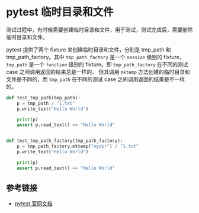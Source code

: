 # pytest 临时目录和文件

测试过程中，有时候需要创建临时目录和文件，用于测试，测试完成后，需要删除临时目录和文件。

pytest 提供了两个 fixture 来创建临时目录和文件，分别是 tmp_path 和 tmp_path_factory。其中 `tmp_path_factory`
是一个 `session`
级别的 fixture，`tmp_path` 是一个 `function` 级别的 fixture。即 `tmp_path_factory` 在不同的测试 case 之间调用返回的结果总是一样的，
但其调用 `mktemp` 方法创建的临时目录和文件是不同的，而 `tmp_path` 在不同的测试 case 之间调用返回的结果是不一样的。

```python
def test_tmp_path(tmp_path):
    p = tmp_path / "1.txt"
    p.write_text("Hello World")

    print(p)
    assert p.read_text() == "Hello World"


def test_tmp_path_factory(tmp_path_factory):
    p = tmp_path_factory.mktemp("mydir") / "1.txt"
    p.write_text("Hello World")

    print(p)
    assert p.read_text() == "Hello World"
```

## 参考链接

- [pytest 官网文档](https://docs.pytest.org/en/7.3.x/how-to/tmp_path.html)
